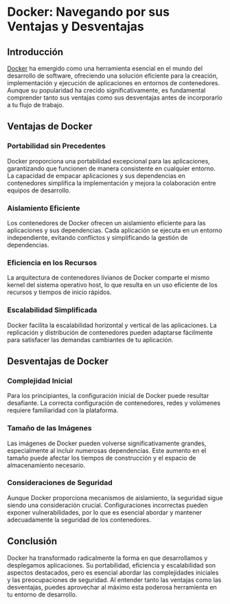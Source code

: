 # Docker: Navegando por sus Ventajas y Desventajas

## Introducción

[Docker](https://www.docker.com/) ha emergido como una herramienta esencial en el mundo del desarrollo de software, ofreciendo una solución eficiente para la creación, implementación y ejecución de aplicaciones en entornos de contenedores. Aunque su popularidad ha crecido significativamente, es fundamental comprender tanto sus ventajas como sus desventajas antes de incorporarlo a tu flujo de trabajo.

## Ventajas de Docker

### Portabilidad sin Precedentes

Docker proporciona una portabilidad excepcional para las aplicaciones, garantizando que funcionen de manera consistente en cualquier entorno. La capacidad de empacar aplicaciones y sus dependencias en contenedores simplifica la implementación y mejora la colaboración entre equipos de desarrollo.

### Aislamiento Eficiente

Los contenedores de Docker ofrecen un aislamiento eficiente para las aplicaciones y sus dependencias. Cada aplicación se ejecuta en un entorno independiente, evitando conflictos y simplificando la gestión de dependencias.

### Eficiencia en los Recursos

La arquitectura de contenedores livianos de Docker comparte el mismo kernel del sistema operativo host, lo que resulta en un uso eficiente de los recursos y tiempos de inicio rápidos.

### Escalabilidad Simplificada

Docker facilita la escalabilidad horizontal y vertical de las aplicaciones. La replicación y distribución de contenedores pueden adaptarse fácilmente para satisfacer las demandas cambiantes de tu aplicación.

## Desventajas de Docker

### Complejidad Inicial

Para los principiantes, la configuración inicial de Docker puede resultar desafiante. La correcta configuración de contenedores, redes y volúmenes requiere familiaridad con la plataforma.

### Tamaño de las Imágenes

Las imágenes de Docker pueden volverse significativamente grandes, especialmente al incluir numerosas dependencias. Este aumento en el tamaño puede afectar los tiempos de construcción y el espacio de almacenamiento necesario.

### Consideraciones de Seguridad

Aunque Docker proporciona mecanismos de aislamiento, la seguridad sigue siendo una consideración crucial. Configuraciones incorrectas pueden exponer vulnerabilidades, por lo que es esencial abordar y mantener adecuadamente la seguridad de los contenedores.

## Conclusión

Docker ha transformado radicalmente la forma en que desarrollamos y desplegamos aplicaciones. Su portabilidad, eficiencia y escalabilidad son aspectos destacados, pero es esencial abordar las complejidades iniciales y las preocupaciones de seguridad. Al entender tanto las ventajas como las desventajas, puedes aprovechar al máximo esta poderosa herramienta en tu entorno de desarrollo.

